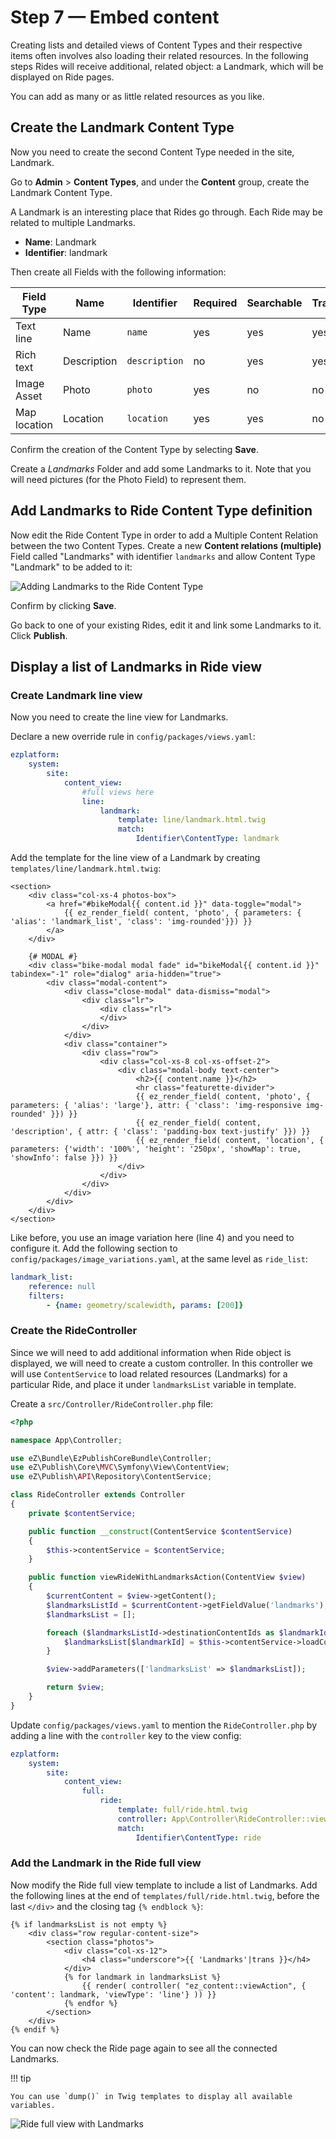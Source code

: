 # Step 7 — Embed content

Creating lists and detailed views of Content Types and their respective items often involves also loading their related resources.
In the following steps Rides will receive additional, related object: a Landmark, which will be displayed on Ride pages.

You can add as many or as little related resources as you like.

## Create the Landmark Content Type

Now you need to create the second Content Type needed in the site, Landmark.

Go to **Admin** &gt; **Content Types**, and under the **Content** group, create the Landmark Content Type.

A Landmark is an interesting place that Rides go through. Each Ride may be related to multiple Landmarks.

- **Name**: Landmark
- **Identifier**: landmark

Then create all Fields with the following information: 

| Field Type   | Name             | Identifier       |  Required | Searchable | Translatable |
| ------------ | ---------------- | ---------------- | --------- | ---------- | ------------ |
| Text line    | Name             | `name`           | yes       | yes        | yes          |
| Rich text    | Description      | `description`    | no        | yes        | yes          |
| Image Asset  | Photo            | `photo`          | yes       | no         | no           |
| Map location | Location         | `location`       | yes       | yes        | no           |

Confirm the creation of the Content Type by selecting **Save**.

Create a *Landmarks* Folder and add some Landmarks to it.
Note that you will need pictures (for the Photo Field) to represent them.

## Add Landmarks to Ride Content Type definition

Now edit the Ride Content Type in order to add a Multiple Content Relation between the two Content Types.
Create a new **Content relations (multiple)** Field called "Landmarks" with identifier `landmarks` and allow Content Type "Landmark" to be added to it:

![Adding Landmarks to the Ride Content Type](img/bike_ride_adding_landmarks_to_the_ride_content_type.png "Adding a relation between the Ride and the Landmark using Content Relations (multiple)")

Confirm by clicking **Save**.

Go back to one of your existing Rides, edit it and link some Landmarks to it.
Click **Publish**.

## Display a list of Landmarks in Ride view

### Create Landmark line view

Now you need to create the line view for Landmarks.

Declare a new override rule in `config/packages/views.yaml`:

``` yaml
ezplatform:
    system:
        site:
            content_view:
                #full views here
                line:
                    landmark:
                        template: line/landmark.html.twig
                        match:
                            Identifier\ContentType: landmark
```

Add the template for the line view of a Landmark by creating `templates/line/landmark.html.twig`:

``` html+twig hl_lines="4"
<section>
    <div class="col-xs-4 photos-box">
        <a href="#bikeModal{{ content.id }}" data-toggle="modal">
            {{ ez_render_field( content, 'photo', { parameters: { 'alias': 'landmark_list', 'class': 'img-rounded'}}) }}
        </a>
    </div>

    {# MODAL #}
    <div class="bike-modal modal fade" id="bikeModal{{ content.id }}" tabindex="-1" role="dialog" aria-hidden="true">
        <div class="modal-content">
            <div class="close-modal" data-dismiss="modal">
                <div class="lr">
                    <div class="rl">
                    </div>
                </div>
            </div>
            <div class="container">
                <div class="row">
                    <div class="col-xs-8 col-xs-offset-2">
                        <div class="modal-body text-center">
                            <h2>{{ content.name }}</h2>
                            <hr class="featurette-divider">
                            {{ ez_render_field( content, 'photo', { parameters: { 'alias': 'large'}, attr: { 'class': 'img-responsive img-rounded' }}) }}
                            {{ ez_render_field( content, 'description', { attr: { 'class': 'padding-box text-justify' }}) }}
                            {{ ez_render_field( content, 'location', { parameters: {'width': '100%', 'height': '250px', 'showMap': true, 'showInfo': false }}) }}
                        </div>
                    </div>
                </div>
            </div>
        </div>
    </div>
</section>
```

Like before, you use an image variation here (line 4) and you need to configure it.
Add the following section to `config/packages/image_variations.yaml`, at the same level as `ride_list`:

``` yaml
landmark_list:
    reference: null
    filters:
        - {name: geometry/scalewidth, params: [200]}
```

### Create the RideController

Since we will need to add additional information when Ride object is displayed, we will need to create a custom controller.
In this controller we will use `ContentService` to load related resources (Landmarks) for a particular Ride, and place it under `landmarksList` variable in template.

Create a `src/Controller/RideController.php` file:

``` php
<?php

namespace App\Controller;

use eZ\Bundle\EzPublishCoreBundle\Controller;
use eZ\Publish\Core\MVC\Symfony\View\ContentView;
use eZ\Publish\API\Repository\ContentService;

class RideController extends Controller
{
    private $contentService;

    public function __construct(ContentService $contentService)
    {
        $this->contentService = $contentService;
    }

    public function viewRideWithLandmarksAction(ContentView $view)
    {
        $currentContent = $view->getContent();
        $landmarksListId = $currentContent->getFieldValue('landmarks');
        $landmarksList = [];

        foreach ($landmarksListId->destinationContentIds as $landmarkId) {
            $landmarksList[$landmarkId] = $this->contentService->loadContent($landmarkId);
        }

        $view->addParameters(['landmarksList' => $landmarksList]);

        return $view;
    }
}
```

Update `config/packages/views.yaml` to mention the `RideController.php` by adding a line with the `controller` key to the view config:

``` yaml hl_lines="8"
ezplatform:
    system:
        site:
            content_view:
                full:
                    ride:
                        template: full/ride.html.twig
                        controller: App\Controller\RideController::viewRideWithLandmarksAction
                        match:
                            Identifier\ContentType: ride
```

### Add the Landmark in the Ride full view

Now modify the Ride full view template to include a list of Landmarks.
Add the following lines at the end of `templates/full/ride.html.twig`, before the last `</div>` and the closing tag `{% endblock %}`:

``` html+twig
{% if landmarksList is not empty %}
    <div class="row regular-content-size">
        <section class="photos">
            <div class="col-xs-12">
                <h4 class="underscore">{{ 'Landmarks'|trans }}</h4>
            </div>
            {% for landmark in landmarksList %}
                {{ render( controller( "ez_content::viewAction", { 'content': landmark, 'viewType': 'line'} )) }}
            {% endfor %}
        </section>
    </div>
{% endif %}
```

You can now check the Ride page again to see all the connected Landmarks.


!!! tip

    You can use `dump()` in Twig templates to display all available variables.

![Ride full view with Landmarks](img/bike_tutorial_ride_with_landmarks.png)
